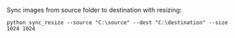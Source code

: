 Sync images from source folder to destination with resizing:

```
python sync_resize --source "C:\source" --dest "C:\destination" --size 1024 1024
    
```